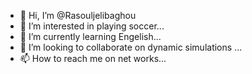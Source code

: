 - 👋 Hi, I’m @Rasouljelibaghou
- 👀 I’m interested in playing soccer...
- 🌱 I’m currently learning Engelish...
- 💞️ I’m looking to collaborate on dynamic simulations ...
- 📫 How to reach me on net works...

<!---
Rasouljelibaghou/Rasouljelibaghou is a ✨ special ✨ repository because its `README.md` (this file) appears on your GitHub profile.
You can click the Preview link to take a look at your changes.
--->
